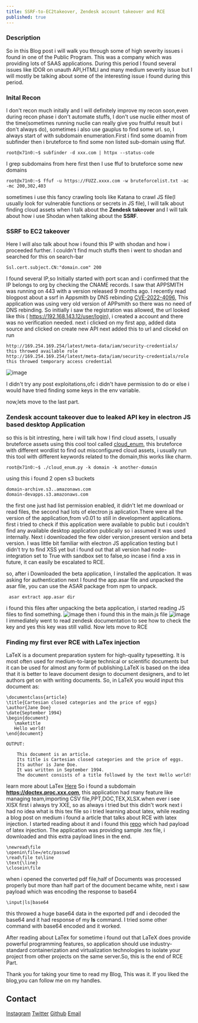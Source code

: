 ```yaml
---
title: SSRF-to-EC2takeover, Zendesk account takeover and RCE
published: true
---
```


### Description
So in this Blog post i will walk you through some of high severity issues i found in one of the Public Program. This was a company which was providing lots of SAAS applications. During this period I found several issues like IDOR on unauth API,HTMLI and many medium severity issue but I will mostly be talking about some of the interesting issue i found during this period.

### Inital Recon
I don't recon much initally and I will definitely improve my recon soon,even during recon phase i don't automate stuffs, I don't use nuclie either most of the time(sometimes running nuclie can really give you fruitful result but i don't always do), sometimes i also use gauplus to find some url. 
so, I always start of with subdomain enumeration.First i find some doamin from subfinder then i bruteforce to find some non listed sub-domain using ffuf.

```
root@x71n0:~$ subfinder -d xxx.com | httpx --status-code
```
I grep subdomains from here first then I use ffuf to bruteforce some new domains
```
root@x71n0:~$ ffuf -u https://FUZZ.xxxx.com -w bruteforcelist.txt -ac -mc 200,302,403
```
sometimes i use this fancy crawling tools like Katana to crawl JS file(I usually look for vulnerable functions or secrets in JS file), I will talk about finding cloud assets when I talk about the **Zendesk takeover** and I will talk about how i use Shodan when talking about the **SSRF**.


###  SSRF to EC2 takeover
Here I will also talk about how i found this IP with shodan and how i proceeded further. I couldn't find much stuffs then i went to shodan and searched for this on search-bar
```
Ssl.cert.subject.CN:"domain.com" 200
```
I found several IP,so Initially started with port scan and i confirmed that the IP belongs to org by checking the CNAME records. I saw that APPSMITH was running on 443 with a version released 9 months ago. I recently read blogpost about a ssrf in Appsmith by DNS rebinding [CVE-2022-4096](https://basu-banakar.medium.com/ssrf-via-dns-rebinding-cve-2022-4096-b7bf75928bb2), This application was using very old version of APPsmith so there was no need of DNS rebinding. 
So initially i saw the registration was allowed, the url looked like this ( https://192.168.143.12/user/login), i created a account and there was no verification needed.
next i clicked on my first app, added data source and clicked on create new API next added this to url and clicekd on run
```
http://169.254.169.254/latest/meta-data/iam/security-credentials/
this throwed available role
http://169.254.169.254/latest/meta-data/iam/security-credentials/role
this throwed temporary access credential
```
![image](https://user-images.githubusercontent.com/88855149/204140667-3e1e4bba-108a-4e9d-8a61-8c900ace4e6d.png)

I didn't try any post exploitations,ofc i didn't have permission to do or else i would have tried finding some keys in the env variable.

now,lets move to the last part.

### Zendesk account takeover due to leaked API key in electron JS based desktop Application 

so this is bit intresting, here i will talk how I find cloud assets, I usually bruteforce assets using this cool tool called
[cloud_enum](https://github.com/initstring/cloud_enum), this bruteforce with different wordlist to find out misconfigured cloud assets, i usually run this tool with different keywords related to the domain,this works like charm.
```
root@x71n0:~$ ./cloud_enum.py -k domain -k another-domain
```
using this i found 2 open s3 buckets
```
domain-archive.s3..amazonaws.com    
domain-devapps.s3.amazonaws.com
```
the first one just had list permission enabled, it didn't let me download or read files, the second had lots of electron js aplication.There were all the version of the application,from v0.01 to still in development applications. first i tried to check if this application were available to public but i couldn't find any available desktop application publically so i assumed it was used internally. Next i downloaded the few older version,present version and beta version. I was little bit familiar with electron JS application testing but I didn't try to find XSS yet but i found out that all version had node-integration set to True with sandbox set to false,so incase i find a xss in future, it can easily be escalated to RCE.

so, after i Downloaded the beta application, I installed the application. It was asking for authentication next I found the app.asar file and unpacked the asar file, you can use the ASAR package from npm to unpack.
```
 asar extract app.asar dir
```
i found this files after unpacking the beta application, i started reading JS files to find something.
![image](https://user-images.githubusercontent.com/88855149/204139614-a081c7af-a681-4459-9adb-293d612937ae.png)
then i found this in the main.js file
![image](https://user-images.githubusercontent.com/88855149/204140355-85dddf35-ca8a-4c20-9a21-73060cba452c.png)
I immediately went to read zendesk documentation to see how to check the key and yes this key was still vallid. Now lets move to RCE

###  Finding my first ever RCE with LaTex injection

LaTeX is a document preparation system for high-quality typesetting. It is most often used for medium-to-large technical or scientific documents but it can be used for almost any form of publishing.LaTeX is based on the idea that it is better to leave document design to document designers, and to let authors get on with writing documents. So, in LaTeX you would input this document as:
```
\documentclass{article}
\title{Cartesian closed categories and the price of eggs}
\author{Jane Doe}
\date{September 1994}
\begin{document}
   \maketitle
   Hello world!
\end{document}

OUTPUT:

    This document is an article.
    Its title is Cartesian closed categories and the price of eggs.
    Its author is Jane Doe.
    It was written in September 1994.
    The document consists of a title followed by the text Hello world!

```
learn more about LaTex [Here](https://www.latex-project.org/about/)
So i found a subdomain **https://doctex.proc.xxx.com**, this application had many feature like managing team,importing CSV file,PPT,DOC,TEX,XLSX.when ever i see XlSX first i always try XXE, so as always i tried but this didn't work next i had no idea what is this tex file so i tried learning about latex, while reading a blog post on medium i found a article that talks about RCE with latex injection. I started reading about it and i found this [repo](https://github.com/swisskyrepo/PayloadsAllTheThings/tree/master/LaTeX%20Injection) which had payload of latex injection. 
The application was providing sample .tex file, i downloaded and this extra payload lines in the end.
```
\newread\file
\openin\file=/etc/passwd
\read\file to\line
\text{\line}
\closein\file
```
when i opened the converted pdf file,half of Documents was processed properly but more than half part of the document became white, next i saw payload which was encoding the response to base64
```
\input|ls|base64
```
this throwed a huge base64 data in the exported pdf and i decoded the base64 and it had response of my **ls** command. I tried some other command with base64
encoded and it worked. 

After reading about LaTex for sometime i found out that LaTeX does provide powerful programming features, so application should use industry-standard containerization and virtualization technologies to isolate your project from other projects on the same server.So, this is the end of RCE Part.


Thank you for taking your time to read my Blog,
This was it. If you liked the blog,you can follow me on my handles.



## Contact 
[Instagram](https://www.instagram.com/manikeshh/)  [Twitter](https://twitter.com/X71n0/)  [Github](https://github.com/Manikeshhhh)
[Email](offsecmanikesh@gmail.com)


